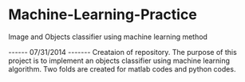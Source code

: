 Machine-Learning-Practice
=========================

Image and Objects classifier using machine learning method

------ 07/31/2014 -------
Creataion of repository. The purpose of this project is to implement an objects classifier using machine learning algorithm.
Two folds are created for matlab codes and python codes.
